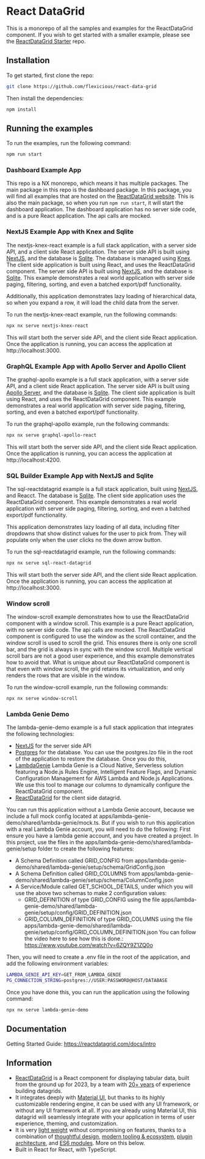 # React DataGrid 

This is a monorepo of all the samples and examples for the ReactDataGrid component. If you wish to get started with a smaller example, please see the [ReactDataGrid Starter](https://github.com/flexicious/react-datagrid-cra) repo.


## Installation

To get started, first clone the repo: 

```bash
git clone https://github.com/flexicious/react-data-grid
```

Then install the dependencies:
```bash
npm install 
```

## Running the examples

To run the examples, run the following command:

```bash
npm run start
```
### Dashboard Example App
This repo is a NX monorepo, which means it has multiple packages. The main package in this repo is the dashboard package. In this package, you will find all examples that are hosted on the [ReactDataGrid website](https://reactdatagrid.com/examples/). This is also the main package, so when you run `npm run start`, it will start the dashboard application. The dashboard application has no server side code, and is a pure React application. The api calls are mocked.

### NextJS Example App with Knex and Sqlite 
The nextjs-knex-react example is a full stack application, with a server side API, and a client side React application. The server side API is built using [NextJS](https://nextjs.org/), and the database is [Sqlite](https://www.sqlite.org/index.html). The database is managed using [Knex](http://knexjs.org/). The client side application is built using React, and uses the ReactDataGrid component. The server side API is built using [NextJS](https://nextjs.org/), and the database is [Sqlite](https://www.sqlite.org/index.html). This example demonstrates a real world application with server side paging, filtering, sorting, and even a batched export/pdf functionality. 

Additionally, this application demonstrates lazy loading of hierarchical data, so when you expand a row, it will load the child data from the server.

To run the nextjs-knex-react example, run the following commands:

```bash
npx nx serve nextjs-knex-react
```

This will start both the server side API, and the client side React application. Once the application is running, you can access the application at http://localhost:3000.


### GraphQL Example App with Apollo Server and Apollo Client
The graphql-apollo example is a full stack application, with a server side API, and a client side React application. The server side API is built using [Apollo Server](https://www.apollographql.com/docs/apollo-server/), and the database is [Sqlite](https://www.sqlite.org/index.html). The client side application is built using React, and uses the ReactDataGrid component. This example demonstrates a real world application with server side paging, filtering, sorting, and even a batched export/pdf functionality.

To run the graphql-apollo example, run the following commands:

```bash
npx nx serve graphql-apollo-react
```

This will start both the server side API, and the client side React application. Once the application is running, you can access the application at http://localhost:4200.

### SQL Builder Example App with NextJS and Sqlite
The sql-reactdatagrid example is a full stack application, built using [NextJS](https://nextjs.org/), and Reacct. The database is [Sqlite](https://www.sqlite.org/index.html). The client side application uses the ReactDataGrid component. This example demonstrates a real world application with server side paging, filtering, sorting, and even a batched export/pdf functionality.

This application demonstrates lazy loading of all data, including filter dropdowns that show distinct values for the user to pick from.
They will populate only when the user clicks no the down arrow button.

To run the sql-reactdatagrid example, run the following commands:

```bash
npx nx serve sql-react-datagrid
```

This will start both the server side API, and the client side React application. Once the application is running, you can access the application at http://localhost:3000.


### Window scroll
The window-scroll example demonstrates how to use the ReactDataGrid component with a window scroll. This example is a pure React application, with no server side code. The api calls are mocked. The ReactDataGrid component is configured to use the window as the scroll container, and the window scroll is used to scroll the grid. This ensures there is only one scroll bar, and the grid is always in sync with the window scroll. Multiple vertical scroll bars are not a good user experience, and this example demonstrates how to avoid that. What is unique about our ReactDataGrid component is that even with window scroll, the grid retains its virtualization, and only renders the rows that are visible in the window.  

To run the window-scroll example, run the following commands:

```bash
npx nx serve window-scroll
```


### Lambda Genie Demo

The lambda-genie-demo example is a full stack application that integrates the following technologies:
- [NextJS](https://nextjs.org/) for the server side API
- [Postgres](https://www.postgresql.org/) for the database. You can use the postgres.lzo file in the root of the application to restore the database. Once you do this, 
- [LambdaGenie](https://lambdagenie.com) Lambda Genie is a Cloud Native, Serverless solution featuring a Node.js Rules Engine, Intelligent Feature Flags, and Dynamic Configuration Management for AWS Lambda and Node.js Applications. We use this tool to manage our columns to dynamically configure the ReactDataGrid component.
- [ReactDataGrid](https://reactdatagrid.com) for the client side datagrid.

You can run this application without a Lambda Genie account, because we include a full mock config located at apps/lambda-genie-demo/shared/lambda-genie/mock.ts. But if you wish to run this application with a real Lambda Genie account, you will need to do the following: First ensure you have a lambda genie account, and you have created a project. In this project, use the 
files in the apps/lambda-genie-demo/shared/lambda-genie/setup folder to create the following features:
- A Schema Definition called GRID_CONFIG from apps/lambda-genie-demo/shared/lambda-genie/setup/schema/GridConfig.json
- A Schema Definition called GRID_COLUMNS from apps/lambda-genie-demo/shared/lambda-genie/setup/schema/ColumnConfig.json
- A Service/Module called GET_SCHOOL_DETAILS, under which you will use the above two schemas to make 2 configuration values:
    - GRID_DEFINITION of type GRID_CONFIG using the file apps/lambda-genie-demo/shared/lambda-genie/setup/config/GRID_DEFINITION.json
    - GRID_COLUMN_DEFINITION of type GRID_COLUMNS using the file apps/lambda-genie-demo/shared/lambda-genie/setup/config/GRID_COLUMN_DEFINITION.json
You can follow the video here to see how this is done.: https://www.youtube.com/watch?v=6ZQY9Z1ZQ0o

Then, you will need to create a .env file in the root of the application, and add the following environment variables:

```bash
LAMBDA_GENIE_API_KEY=GET_FROM_LAMBDA_GENIE
PG_CONNECTION_STRING=postgres://USER:PASSWORD@HOST/DATABASE
```

Once you have done this, you can run the application using the following command:

```bash
npx nx serve lambda-genie-demo
```





## Documentation
Getting Started Guide:
https://reactdatagrid.com/docs/intro
## Information


- [ReactDataGrid](https://reactdatagrid.com) is a React component for displaying tabular data, built from the ground up for 2023, by a team with [20+ years](https://reactdatagrid.com/docs/welcome#a-trip-down-the-memory-lane) of experience building datagrids.
- It integrates deeply with [Material UI](https://reactdatagrid.com/docs/welcome#material-ui-and-others), but thanks to its highly customizable rendering engine, it can be used with any UI framework, or without any UI framework at all. If you are already using Material UI, this datagrid will seamlessly integrate with your application in terms of user experience, theming, and customization.
- It is very [light weight](https://reactdatagrid.com/docs/welcome#bundle-size)  without compromising on features, thanks to a combination of [thoughtful design](https://reactdatagrid.com/docs/welcome#features),  [modern tooling & ecosystem](https://reactdatagrid.com/docs/welcome#evolution-of-webpack-tree-shaking-and-es6-modules), [plugin architecture](https://reactdatagrid.com/docs/welcome#pluggability-over-configuration), and [ES6 modules](https://reactdatagrid.com/docs/welcome#evolution-of-webpack-tree-shaking-and-es6-modules). More on this below.
- Built in React for React, with TypeScript.


